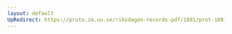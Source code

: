 ```yaml
---
layout: default
UpRedirect: https://pruto.im.uu.se/riksdagen-records-pdf/1881/prot-1881--ak--039/prot-1881--ak--039_011.pdf
---
```

